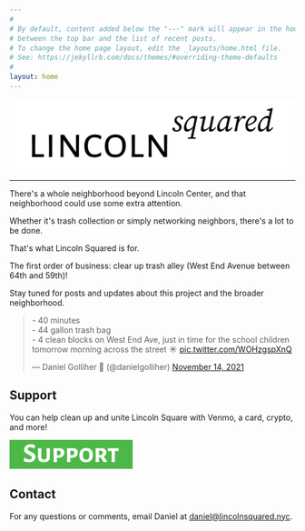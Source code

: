 ```yaml
---
#
# By default, content added below the "---" mark will appear in the home page
# between the top bar and the list of recent posts.
# To change the home page layout, edit the _layouts/home.html file.
# See: https://jekyllrb.com/docs/themes/#overriding-theme-defaults
#
layout: home
---
```


<img src="/lincolnsquared-header.png" alt="lincoln squared">

---

There's a whole neighborhood beyond Lincoln Center, and that neighborhood could use some extra attention.

Whether it's trash collection or simply networking neighbors, there's a lot to be done. 

That's what Lincoln Squared is for.

The first order of business: clear up trash alley (West End Avenue between 64th and 59th)!  

Stay tuned for posts and updates about this project and the broader neighborhood.  

<blockquote class="twitter-tweet"><p lang="en" dir="ltr">- 40 minutes <br>- 44 gallon trash bag<br>- 4 clean blocks on West End Ave, just in time for the school children tomorrow morning across the street ☀️ <a href="https://t.co/WOHzgspXnQ">pic.twitter.com/WOHzgspXnQ</a></p>&mdash; Daniel Golliher 🧭 (@danielgolliher) <a href="https://twitter.com/danielgolliher/status/1460016056391585797?ref_src=twsrc%5Etfw">November 14, 2021</a></blockquote> <script async src="https://platform.twitter.com/widgets.js" charset="utf-8"></script>  

## Support

You can help clean up and unite Lincoln Square with Venmo, a card, crypto, and more!

<a href="/support" target="_blank"> <img src="/assets/support-button.png" alt="Support Lincoln Squared"> </a>

## Contact

For any questions or comments, email Daniel at [daniel@lincolnsquared.nyc](mailto:daniel@lincolnsquared.nyc).

